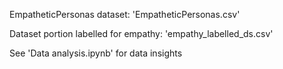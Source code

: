 EmpatheticPersonas dataset: 'EmpatheticPersonas.csv'

Dataset portion labelled for empathy: 'empathy_labelled_ds.csv'

See 'Data analysis.ipynb' for data insights
